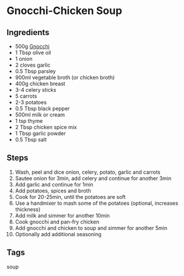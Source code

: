 # Gnocchi-Chicken Soup

## Ingredients

* 500g [Gnocchi](Gnocchi.html)
* 1 Tbsp olive oil
* 1 onion
* 2 cloves garlic
* 0.5 Tbsp parsley 
* 900ml vegetable broth (or chicken broth)
* 400g chicken breast
* 3-4 celery sticks
* 5 carrots
* 2-3 potatoes
* 0.5 Tbsp black pepper
* 500ml milk or cream
* 1 tsp thyme
* 2 Tbsp chicken spice mix 
* 1 Tbsp garlic powder
* 0.5 Tbsp salt

## Steps

1. Wash, peel and dice onion, celery, potato, garlic and carrots
2. Sautee onion for 3min, add celery and continue for another 3min
3. Add garlic and continue for 1min
4. Add potatoes, spices and broth
5. Cook for 20-25min, until the potatoes are soft
6. Use a handmixer to mash some of the potatoes (optional, increases thickness)
7. Add milk and simmer for another 10min
8. Cook gnocchi and pan-fry chicken
9. Add gnocchi and chicken to soup and simmer for another 5min
10. Optionally add additional seasoning

## Tags
soup
